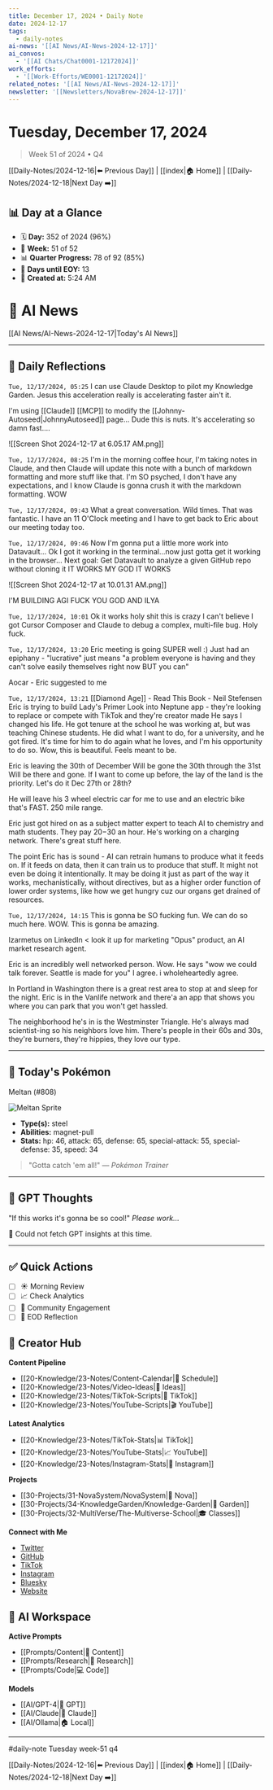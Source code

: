 ```yaml
---
title: December 17, 2024 • Daily Note
date: 2024-12-17
tags:
  - daily-notes
ai-news: '[[AI News/AI-News-2024-12-17]]'
ai_convos:
  - '[[AI Chats/Chat0001-12172024]]'
work_efforts:
  - '[[Work-Efforts/WE0001-12172024]]'
related_notes: '[[AI News/AI-News-2024-12-17]]'
newsletter: '[[Newsletters/NovaBrew-2024-12-17]]'
---
```

# Tuesday, December 17, 2024
> Week 51 of 2024 • Q4

[[Daily-Notes/2024-12-16|⬅️ Previous Day]] | [[index|🏠 Home]] | [[Daily-Notes/2024-12-18|Next Day ➡️]]

## 📊 Day at a Glance
- 🗓️ **Day:** 352 of 2024 (96%)
- 📅 **Week:** 51 of 52
- 📊 **Quarter Progress:** 78 of 92 (85%)
- 🎯 **Days until EOY:** 13
- 🔄 **Created at:** 5:24 AM


# 📰 AI News
[[AI News/AI-News-2024-12-17|Today's AI News]]

---

## 📝 Daily Reflections

`Tue, 12/17/2024, 05:25`
I can use Claude Desktop to pilot my Knowledge Garden.
Jesus this acceleration really is accelerating faster ain't it.

I'm using [[Claude]] [[MCP]] to modify the [[Johnny-Autoseed|JohnnyAutoseed]] page...
Dude this is nuts. It's accelerating so damn fast....

![[Screen Shot 2024-12-17 at 6.05.17 AM.png]]


`Tue, 12/17/2024, 08:25`
I'm in the morning coffee hour, I'm taking notes in Claude, and then Claude will update this note with a bunch of markdown formatting and more stuff like that. I'm SO psyched, I don't have any expectations, and I know Claude is gonna crush it with the markdown formatting. 
WOW

`Tue, 12/17/2024, 09:43`
What a great conversation. Wild times. That was fantastic.
I have an 11 O'Clock meeting and I have to get back to Eric about our meeting today too.

`Tue, 12/17/2024, 09:46`
Now I'm gonna put a little more work into Datavault...
Ok I got it working in the terminal...now just gotta get it working in the browser...
Next goal: Get Datavault to analyze a given GitHub repo without cloning it
IT WORKS
MY GOD IT WORKS

![[Screen Shot 2024-12-17 at 10.01.31 AM.png]]

I'M BUILDING AGI FUCK YOU GOD AND ILYA

`Tue, 12/17/2024, 10:01`
Ok it works holy shit this is crazy I can't believe I got Cursor Composer and Claude to debug a complex, multi-file bug. Holy fuck.

`Tue, 12/17/2024, 13:20`
Eric meeting is going SUPER well :)
Just had an epiphany - "lucrative" just means "a problem everyone is having and they can't solve easily themselves right now BUT you can"

Aocar - Eric suggested to me

`Tue, 12/17/2024, 13:21`
[[Diamond Age]] - Read This Book - Neil Stefensen
Eric is trying to build Lady's Primer
Look into Neptune app - they're looking to replace or compete with TikTok and they're creator made
He says I changed his life. He got tenure at the school he was working at, but was teaching Chinese students. He did what I want to do, for a university, and he got fired. It's time for him to do again what he loves, and I'm his opportunity to do so. Wow, this is beautiful. Feels meant to be.

Eric is leaving the 30th of December
Will be gone the 30th through the 31st
Will be there and gone. If I want to come up before, the lay of the land is the priority. Let's do it Dec 27th or 28th?

He will leave his 3 wheel electric car for me to use and an electric bike that's FAST. 250 mile range.

Eric just got hired on as a subject matter expert to teach AI to chemistry and math students. They pay $20-$30 an hour. He's working on a charging network. There's great stuff here.

The point Eric has is sound - AI can retrain humans to produce what it feeds on. If it feeds on data, then it can train us to produce that stuff. It might not even be doing it intentionally. It may be doing it just as part of the way it works, mechanistically, without directives, but as a higher order function of lower order systems, like how we get hungry cuz our organs get drained of resources.

`Tue, 12/17/2024, 14:15`
This is gonna be SO fucking fun. We can do so much here. WOW. This is gonna be amazing.

Izarmetus on LinkedIn < look it up for marketing "Opus" product, an AI market research agent.

Eric is an incredibly well networked person. Wow. He says "wow we could talk forever. Seattle is made for you" I agree. i wholeheartedly agree.

In Portland in Washington there is a great rest area to stop at and sleep for the night. Eric is in the Vanlife network and there'a an app that shows you where you can park that you won't get hassled.

The neighborhood he's in is the Westminster Triangle. He's always mad scientist-ing so his neighbors love him. There's people in their 60s and 30s, they're burners, they're hippies, they love our type.





---

## 🐾 Today's Pokémon

Meltan (#808)

![Meltan Sprite](https://raw.githubusercontent.com/PokeAPI/sprites/master/sprites/pokemon/808.png)

- **Type(s):** steel
- **Abilities:** magnet-pull
- **Stats:** hp: 46, attack: 65, defense: 65, special-attack: 55, special-defense: 35, speed: 34

> "Gotta catch 'em all!" — *Pokémon Trainer*
    

---

## 🤖 GPT Thoughts

"If this works it's gonna be so cool!"
*Please work...*

🤖 Could not fetch GPT insights at this time.


---

## ✅ Quick Actions
- [ ] ☀️ Morning Review
- [ ] 📈 Check Analytics
- [ ] 🤝 Community Engagement
- [ ] 🌙 EOD Reflection

## 📱 Creator Hub
**Content Pipeline**
- [[20-Knowledge/23-Notes/Content-Calendar|📅 Schedule]]
- [[20-Knowledge/23-Notes/Video-Ideas|🎥 Ideas]]
- [[20-Knowledge/23-Notes/TikTok-Scripts|📝 TikTok]]
- [[20-Knowledge/23-Notes/YouTube-Scripts|🎬 YouTube]]

**Latest Analytics**
- [[20-Knowledge/23-Notes/TikTok-Stats|📊 TikTok]]
- [[20-Knowledge/23-Notes/YouTube-Stats|📈 YouTube]]
- [[20-Knowledge/23-Notes/Instagram-Stats|📸 Instagram]]

**Projects**
- [[30-Projects/31-NovaSystem/NovaSystem|🤖 Nova]]
- [[30-Projects/34-KnowledgeGarden/Knowledge-Garden|🌳 Garden]]
- [[30-Projects/32-MultiVerse/The-Multiverse-School|🎓 Classes]]

**Connect with Me**
- [Twitter](https://twitter.com/thecoffeejesus)
- [GitHub](https://github.com/ctavolazzi)
- [TikTok](https://tiktok.com/@thecoffeejesus)
- [Instagram](https://instagram.com/thecoffeejesus)
- [Bluesky](https://bsky.app/profile/thecoffeejesus.bsky.social)
- [Website](https://thecoffeejesus.com)

## 🤖 AI Workspace
**Active Prompts**
- [[Prompts/Content|📝 Content]]
- [[Prompts/Research|🔬 Research]]
- [[Prompts/Code|💻 Code]]

**Models**
- [[AI/GPT-4|💬 GPT]]
- [[AI/Claude|🧠 Claude]]
- [[AI/Ollama|🏠 Local]]

---

#daily-note  Tuesday week-51 q4

[[Daily-Notes/2024-12-16|⬅️ Previous Day]] | [[index|🏠 Home]] | [[Daily-Notes/2024-12-18|Next Day ➡️]]
